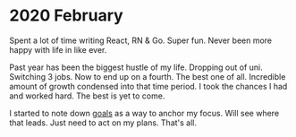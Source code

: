 # 2020 February

Spent a lot of time writing React, RN & Go. Super fun. Never been more happy with life in like ever.

Past year has been the biggest hustle of my life. Dropping out of uni. Switching 3 jobs. Now to end up on a fourth. The best one of all. Incredible amount of growth condensed into that time period. I took the chances I had and worked hard. The best is yet to come.

I started to note down [goals](../../focusing/goals.md) as a way to anchor my focus. Will see where that leads. Just need to act on my plans. That's all.
